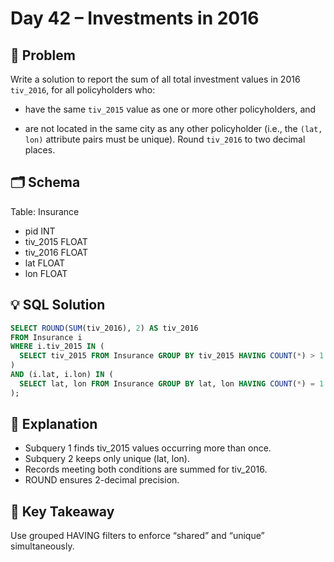 # Day 42 – Investments in 2016

## 📖 Problem
Write a solution to report the sum of all total investment values in 2016 `tiv_2016`, for all policyholders who:

- have the same `tiv_2015` value as one or more other policyholders, and

- are not located in the same city as any other policyholder (i.e., the `(lat, lon)` attribute pairs must be unique).
Round `tiv_2016` to two decimal places.

## 🗂 Schema
Table: Insurance  
- pid INT  
- tiv_2015 FLOAT  
- tiv_2016 FLOAT  
- lat FLOAT  
- lon FLOAT  

## 💡 SQL Solution
```sql
SELECT ROUND(SUM(tiv_2016), 2) AS tiv_2016
FROM Insurance i
WHERE i.tiv_2015 IN (
  SELECT tiv_2015 FROM Insurance GROUP BY tiv_2015 HAVING COUNT(*) > 1
)
AND (i.lat, i.lon) IN (
  SELECT lat, lon FROM Insurance GROUP BY lat, lon HAVING COUNT(*) = 1
);
```

## 🧠 Explanation
- Subquery 1 finds tiv_2015 values occurring more than once.  
- Subquery 2 keeps only unique (lat, lon).  
- Records meeting both conditions are summed for tiv_2016.  
- ROUND ensures 2-decimal precision.  

## 🔑 Key Takeaway
Use grouped HAVING filters to enforce “shared” and “unique” simultaneously.
